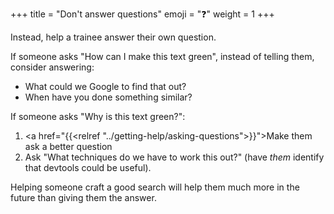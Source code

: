 +++
title = "Don't answer questions"
emoji = "❓"
weight = 1
+++

Instead, help a trainee answer their own question.

If someone asks "How can I make this text green", instead of telling them, consider answering:
* What could we Google to find that out?
* When have you done something similar?

If someone asks "Why is this text green?":
1. <a href="{{<relref "../getting-help/asking-questions">}}">Make them ask a better question</a>
2. Ask "What techniques do we have to work this out?" (have _them_ identify that devtools could be useful).

Helping someone craft a good search will help them much more in the future than giving them the answer.
